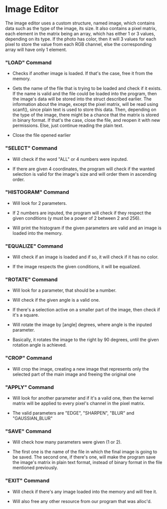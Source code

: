 # Image Editor

The image editor uses a custom structure, named image, which contains data 
such as the type of the image, its size. It also contains a pixel matrix,
each element in the matrix being an array, which has either 1 or 3 values, 
depending on its type. If the photo has color, then it will 3 values for each
pixel to store the value from each RGB channel, else the corresponding array
will have only 1 element.


### "LOAD" Command

* Checks if another image is loaded. If that's the case, free it from the
memory.

* Gets the name of the file that is trying to be loaded and check if it exists.
If the name is valid and the file could be loaded into the program, then the
image's data will be stored into the struct described earlier. The information
about the image, except the pixel matrix, will be read using scanf(), since
plain text is used to store this data. Then, depending on the type of the
image, there might be a chance that the matrix is stored in binary format.
If that's the case, close the file, and reopen it with new permissions. Else,
just continue reading the plain text.

* Close the file opened earlier

### "SELECT" Command

* Will check if the word "ALL" or 4 numbers were inputed.

* If there are given 4 coordinates, the program will check if the wanted
selection is valid for the image's size and will order them in ascending order.

### "HISTOGRAM" Command

* Will look for 2 parameters.

* If 2 numbers are inputed, the program will check if they respect the given
conditions (y must be a power of 2 between 2 and 256).

* Will print the histogram if the given parameters are valid and an image is
loaded into the memory.

### "EQUALIZE" Command

* Will check if an image is loaded and if so, it will check if it has no color.

* If the image respects the given conditions, it will be equalized.

### "ROTATE" Command

* Will look for a parameter, that should be a number.

* Will check if the given angle is a valid one.

* If there's a selection active on a smaller part of the image,
then check if it's a square.

* Will rotate the image by [angle] degrees, where angle
is the inputed parameter.

* Basically, it rotates the image to the right by 90 degrees, until the
given rotation angle is achieved.

### "CROP" Command

* Will crop the image, creating a new image that represents only the selected
part of the main image and freeing the original one

### "APPLY" Command

* Will look for another parameter and if it's a valid one, then
the kernel matrix will be applied to every pixel's channel in the
pixel matrix.

* The valid parameters are "EDGE", "SHARPEN", "BLUR" and "GAUSSIAN_BLUR"

### "SAVE" Command

* Will check how many parameters were given (1 or 2).

* The first one is the name of the file in which the final image
is going to be saved. The second one, if there's one, will
make the program save the image's matrix in plain text format, instead
of binary format in the file mentioned previously.

### "EXIT" Command

* Will check if there's any image loaded into the memory and will free it.

* Will also free any other resource from our program that was alloc'd.
